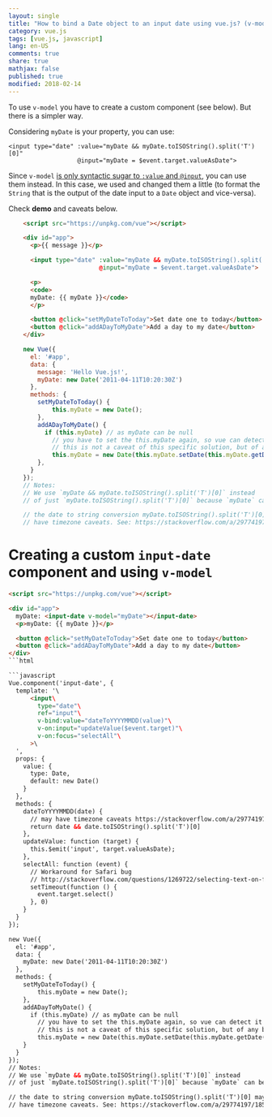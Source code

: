 ```yaml
---
layout: single
title: "How to bind a Date object to an input date using vue.js? (v-model doesn't work)"
category: vue.js
tags: [vue.js, javascript]
lang: en-US
comments: true
share: true
mathjax: false
published: true
modified: 2018-02-14
---
```


To use `v-model` you have to create a custom component (see below). But there is a simpler way.

Considering `myDate` is your property, you can use:

    <input type="date" :value="myDate && myDate.toISOString().split('T')[0]"
                       @input="myDate = $event.target.valueAsDate">

<!-- more -->

Since `v-model` [is only syntactic sugar to `:value` and `@input`][1], you can use them instead. In this case, we used and changed them a little (to format the `String` that is the output of the date input to a `Date` object and vice-versa).

Check **demo** and caveats below.


```html
    <script src="https://unpkg.com/vue"></script>

    <div id="app">
      <p>{{ message }}</p>

      <input type="date" :value="myDate && myDate.toISOString().split('T')[0]"
                         @input="myDate = $event.target.valueAsDate">

      <p>
      <code>
      myDate: {{ myDate }}</code>
      </p>

      <button @click="setMyDateToToday">Set date one to today</button>
      <button @click="addADayToMyDate">Add a day to my date</button>
    </div>
```

```javascript
    new Vue({
      el: '#app',
      data: {
        message: 'Hello Vue.js!',
        myDate: new Date('2011-04-11T10:20:30Z')
      },
      methods: {
        setMyDateToToday() {
        	this.myDate = new Date();
        },
        addADayToMyDate() {
          if (this.myDate) // as myDate can be null
            // you have to set the this.myDate again, so vue can detect it changed
            // this is not a caveat of this specific solution, but of any binding of dates
            this.myDate = new Date(this.myDate.setDate(this.myDate.getDate() + 1));
        },
      }
    });
    // Notes:
    // We use `myDate && myDate.toISOString().split('T')[0]` instead
    // of just `myDate.toISOString().split('T')[0]` because `myDate` can be null.

    // the date to string conversion myDate.toISOString().split('T')[0] may
    // have timezone caveats. See: https://stackoverflow.com/a/29774197/1850609
```


# Creating a custom `input-date` component and using `v-model`

```html
<script src="https://unpkg.com/vue"></script>

<div id="app">
  myDate: <input-date v-model="myDate"></input-date>
  <p>myDate: {{ myDate }}</p>

  <button @click="setMyDateToToday">Set date one to today</button>
  <button @click="addADayToMyDate">Add a day to my date</button>
</div>
```html

```javascript
Vue.component('input-date', {
  template: '\
      <input\
        type="date"\
        ref="input"\
        v-bind:value="dateToYYYYMMDD(value)"\
        v-on:input="updateValue($event.target)"\
        v-on:focus="selectAll"\
      >\
  ',
  props: {
    value: {
      type: Date,
      default: new Date()
    }
  },
  methods: {
    dateToYYYYMMDD(date) {
      // may have timezone caveats https://stackoverflow.com/a/29774197/1850609
      return date && date.toISOString().split('T')[0]
    },
    updateValue: function (target) {
      this.$emit('input', target.valueAsDate);
    },
    selectAll: function (event) {
      // Workaround for Safari bug
      // http://stackoverflow.com/questions/1269722/selecting-text-on-focus-using-jquery-not-working-in-safari-and-chrome
      setTimeout(function () {
      	event.target.select()
      }, 0)
    }
  }
});

new Vue({
  el: '#app',
  data: {
    myDate: new Date('2011-04-11T10:20:30Z')
  },
  methods: {
    setMyDateToToday() {
    	this.myDate = new Date();
    },
    addADayToMyDate() {
      if (this.myDate) // as myDate can be null
        // you have to set the this.myDate again, so vue can detect it changed
        // this is not a caveat of this specific solution, but of any binding of dates
        this.myDate = new Date(this.myDate.setDate(this.myDate.getDate() + 1));
    }
  }
});
// Notes:
// We use `myDate && myDate.toISOString().split('T')[0]` instead
// of just `myDate.toISOString().split('T')[0]` because `myDate` can be null.

// the date to string conversion myDate.toISOString().split('T')[0] may
// have timezone caveats. See: https://stackoverflow.com/a/29774197/1850609
```


  [1]: https://vuejs.org/v2/guide/components.html#Form-Input-Components-using-Custom-Events
